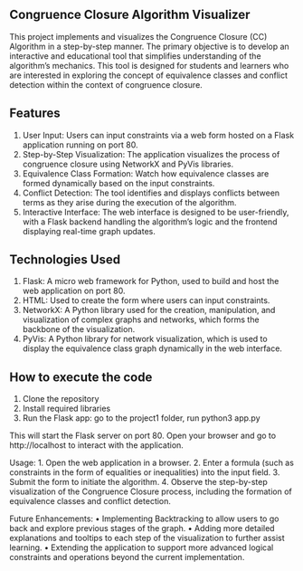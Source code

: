 ## Congruence Closure Algorithm Visualizer

This project implements and visualizes the Congruence Closure (CC) Algorithm in a step-by-step manner. The primary objective is to develop an interactive and educational tool that simplifies understanding of the algorithm’s mechanics. 
This tool is designed for students and learners who are interested in exploring the concept of equivalence classes and conflict detection within the context of congruence closure.

## Features
  1. User Input: Users can input constraints via a web form hosted on a Flask application running on port 80.
  2. Step-by-Step Visualization: The application visualizes the process of congruence closure using NetworkX and PyVis libraries.
  3. Equivalence Class Formation: Watch how equivalence classes are formed dynamically based on the input constraints.
  4. Conflict Detection: The tool identifies and displays conflicts between terms as they arise during the execution of the algorithm.
  5. Interactive Interface: The web interface is designed to be user-friendly, with a Flask backend handling the algorithm’s logic and the frontend displaying real-time graph updates.
## Technologies Used
1. Flask: A micro web framework for Python, used to build and host the web application on port 80.
2. HTML: Used to create the form where users can input constraints.
3. NetworkX: A Python library used for the creation, manipulation, and visualization of complex graphs and networks, which forms the backbone of the visualization.
4. PyVis: A Python library for network visualization, which is used to display the equivalence class graph dynamically in the web interface.

## How to execute the code
1. Clone the repository
2. Install required libraries
3. Run the Flask app: go to the project1 folder, run python3 app.py

This will start the Flask server on port 80. Open your browser and go to http://localhost to interact with the application.

Usage:
	1.	Open the web application in a browser.
	2.	Enter a formula (such as constraints in the form of equalities or inequalities) into the input field.
	3.	Submit the form to initiate the algorithm.
	4.	Observe the step-by-step visualization of the Congruence Closure process, including the formation of equivalence classes and conflict detection.

Future Enhancements:
	•	Implementing Backtracking to allow users to go back and explore previous stages of the graph.
	•	Adding more detailed explanations and tooltips to each step of the visualization to further assist learning.
	•	Extending the application to support more advanced logical constraints and operations beyond the current implementation.
‭
